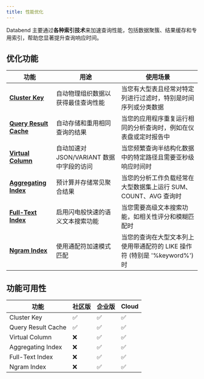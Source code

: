 ```yaml
---
title: 性能优化
---
```


Databend 主要通过**各种索引技术**来加速查询性能，包括数据聚簇、结果缓存和专用索引，帮助您显著提升查询响应时间。

## 优化功能

| 功能 | 用途 | 使用场景 |
|---------|---------|------------|
| [**Cluster Key**](00-cluster-key.md) | 自动物理组织数据以获得最佳查询性能 | 当您有大型表且经常对特定列进行过滤时，特别是时间序列或分类数据 |
| [**Query Result Cache**](query-result-cache.md) | 自动存储和重用相同查询的结果 | 当您的应用程序重复运行相同的分析查询时，例如在仪表盘或定时报告中 |
| [**Virtual Column**](01-virtual-column.md) | 自动加速对 JSON/VARIANT 数据中字段的访问 | 当您频繁查询半结构化数据中的特定路径且需要亚秒级响应时间时 |
| [**Aggregating Index**](02-aggregating-index.md) | 预计算并存储常见聚合结果 | 当您的分析工作负载经常在大型数据集上运行 SUM、COUNT、AVG 查询时 |
| [**Full-Text Index**](03-fulltext-index.md) | 启用闪电般快速的语义文本搜索功能 | 当您需要高级文本搜索功能，如相关性评分和模糊匹配时 |
| [**Ngram Index**](ngram-index.md) | 使用通配符加速模式匹配 | 当您的查询在大型文本列上使用带通配符的 LIKE 操作符 (特别是 '%keyword%') 时 |

## 功能可用性

| 功能 | 社区版 | 企业版 | Cloud |
|---------|-----------|------------|-------|
| Cluster Key | ✅ | ✅ | ✅ |
| Query Result Cache | ✅ | ✅ | ✅ |
| Virtual Column | ❌ | ✅ | ✅ |
| Aggregating Index | ❌ | ✅ | ✅ |
| Full-Text Index | ❌ | ✅ | ✅ |
| Ngram Index | ❌ | ✅ | ✅ |